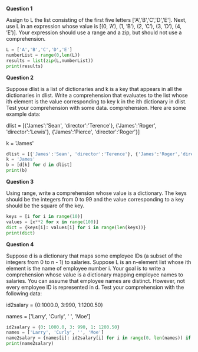 **Question 1**

Assign to L the list consisting of the first five letters ['A','B','C','D','E']. Next, use L in an expression whose value is [(0, ’A’), (1, ’B’), (2, ’C’), (3, ’D’), (4, ’E’)].  Your expression should use a range and a zip, but should not use a comprehension. 

```python
L = ['A','B','C','D','E']
numberList = range(0,len(L))
results = list(zip(L,numberList))
print(results)
```
**Question 2**

Suppose dlist is a list of dictionaries and k is a key that appears in all the dictionaries in dlist. Write a comprehension that evaluates to the list whose ith element is the value corresponding to key k in the ith dictionary in dlist. Test your comprehension with some data. comprehension. Here are some example data: 

dlist = [{'James':'Sean', 'director':'Terence'}, {'James':'Roger', 'director':'Lewis'}, {'James':'Pierce', 'director':'Roger'}] 

k = 'James'

```python
dlist = [{'James':'Sean', 'director':'Terence'}, {'James':'Roger','director':'Lewis'}, {'James':'Pierce', 'director':'Roger'}]
k = 'James'
b = [d[k] for d in dlist]
print(b)
```
**Question 3**

Using range, write a comprehension whose value is a dictionary. The keys should be the integers from 0 to 99 and the value corresponding to a key should be the square of the key.

```python
keys = [i for i in range(10)]
values = [x**2 for x in range(100)]
dict = {keys[i]: values[i] for i in range(len(keys))}
print(dict)
```
**Question 4**

Suppose d is a dictionary that maps some employee IDs (a subset of the integers from 0 to n - 1) to salaries. Suppose L is an n-element list whose ith element is the name of employee number i. Your goal is to write a comprehension whose value is a dictionary mapping employee names to salaries. You can assume that employee names are distinct. However, not every employee ID is represented in d. 
Test your comprehension with the following data: 

id2salary = {0:1000.0, 3:990, 1:1200.50} 

names = ['Larry', 'Curly', ' ', 'Moe']


```python
id2salary = {0: 1000.0, 3: 990, 1: 1200.50}
names = ['Larry', 'Curly', '', 'Moe']
name2salary = {names[i]: id2salary[i] for i in range(0, len(names)) if i in id2salary}
print(name2salary)
```
